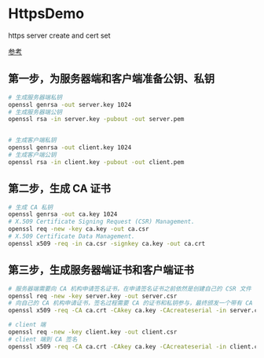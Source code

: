 # HttpsDemo
https server  create and cert set 


[参考](https://www.barretlee.com/blog/2015/10/05/how-to-build-a-https-server/)

## 第一步，为服务器端和客户端准备公钥、私钥

```bash
# 生成服务器端私钥
openssl genrsa -out server.key 1024
# 生成服务器端公钥
openssl rsa -in server.key -pubout -out server.pem


# 生成客户端私钥
openssl genrsa -out client.key 1024
# 生成客户端公钥
openssl rsa -in client.key -pubout -out client.pem

```

## 第二步，生成 CA 证书

```bash
# 生成 CA 私钥
openssl genrsa -out ca.key 1024
# X.509 Certificate Signing Request (CSR) Management.
openssl req -new -key ca.key -out ca.csr
# X.509 Certificate Data Management.
openssl x509 -req -in ca.csr -signkey ca.key -out ca.crt

```
## 第三步，生成服务器端证书和客户端证书

```bash
# 服务器端需要向 CA 机构申请签名证书，在申请签名证书之前依然是创建自己的 CSR 文件
openssl req -new -key server.key -out server.csr
# 向自己的 CA 机构申请证书，签名过程需要 CA 的证书和私钥参与，最终颁发一个带有 CA 签名的证书
openssl x509 -req -CA ca.crt -CAkey ca.key -CAcreateserial -in server.csr -out server.crt

# client 端
openssl req -new -key client.key -out client.csr
# client 端到 CA 签名
openssl x509 -req -CA ca.crt -CAkey ca.key -CAcreateserial -in client.csr -out client.crt
```
